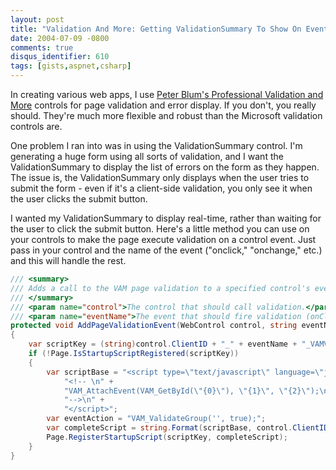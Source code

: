 ```yaml
---
layout: post
title: "Validation And More: Getting ValidationSummary To Show On Events"
date: 2004-07-09 -0800
comments: true
disqus_identifier: 610
tags: [gists,aspnet,csharp]
---
```

In creating various web apps, I use [Peter Blum's Professional
Validation and More](http://www.peterblum.com/VAM/Home.aspx) controls
for page validation and error display. If you don't, you really should.
They're much more flexible and robust than the Microsoft validation
controls are.

 One problem I ran into was in using the ValidationSummary control. I'm
generating a huge form using all sorts of validation, and I want the
ValidationSummary to display the list of errors on the form as they
happen. The issue is, the ValidationSummary only displays when the user
tries to submit the form - even if it's a client-side validation, you
only see it when the user clicks the submit button.

 I wanted my ValidationSummary to display real-time, rather than waiting
for the user to click the submit button. Here's a little method you can
use on your controls to make the page execute validation on a control
event. Just pass in your control and the name of the event ("onclick,"
"onchange," etc.) and this will handle the rest.

```csharp
/// <summary>
/// Adds a call to the VAM page validation to a specified control's event.
/// </summary>
/// <param name="control">The control that should call validation.</param>
/// <param name="eventName">The event that should fire validation (onClick, onChange, etc.)</param>
protected void AddPageValidationEvent(WebControl control, string eventName)
{
    var scriptKey = (string)control.ClientID + "_" + eventName + "_VAMValidate";
    if (!Page.IsStartupScriptRegistered(scriptKey))
    {
        var scriptBase = "<script type=\"text/javascript\" language=\"javascript\">\n" +
            "<!-- \n" +
            "VAM_AttachEvent(VAM_GetById(\"{0}\"), \"{1}\", \"{2}\");\n" +
            "-->\n" +
            "</script>";
        var eventAction = "VAM_ValidateGroup('', true);";
        var completeScript = string.Format(scriptBase, control.ClientID, eventName, eventAction);
        Page.RegisterStartupScript(scriptKey, completeScript);
    }
}
```
